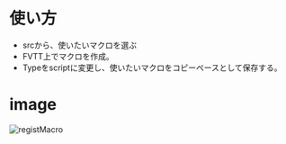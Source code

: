 # 使い方
* srcから、使いたいマクロを選ぶ
* FVTT上でマクロを作成。
* Typeをscriptに変更し、使いたいマクロをコピーペースとして保存する。

# image
![registMacro](https://user-images.githubusercontent.com/1270936/99184879-97759380-2789-11eb-84f7-455dedb02d90.png)

